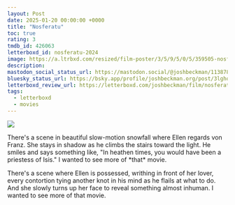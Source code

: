 ```yaml
---
layout: Post
date: 2025-01-20 00:00:00 +0000
title: "Nosferatu"
toc: true
rating: 3
tmdb_id: 426063
letterboxd_id: nosferatu-2024
image: https://a.ltrbxd.com/resized/film-poster/3/5/9/5/0/5/359505-nosferatu-2024-0-600-0-900-crop.jpg?v=a12d4ad648
description: 
mastodon_social_status_url: https://mastodon.social/@joshbeckman/113878866640738364
bluesky_status_url: https://bsky.app/profile/joshbeckman.org/post/3lghoe5763h2b
letterboxd_review_url: https://letterboxd.com/joshbeckman/film/nosferatu-2024/
tags:
  - letterboxd
  - movies
---
```


 <p><img src="https://a.ltrbxd.com/resized/film-poster/3/5/9/5/0/5/359505-nosferatu-2024-0-600-0-900-crop.jpg?v=a12d4ad648"/></p> <p>There's a scene in beautiful slow-motion snowfall where Ellen regards von Franz. She stays in shadow as he climbs the stairs toward the light. He smiles and says something like, "In heathen times, you would have been a priestess of Isis." I wanted to see more of *that* movie.</p><p>There's a scene where Ellen is possessed, writhing in front of her lover, every contortion tying another knot in his mind as he flails at what to do. And she slowly turns up her face to reveal something almost inhuman. I wanted to see more of that movie.</p> 
